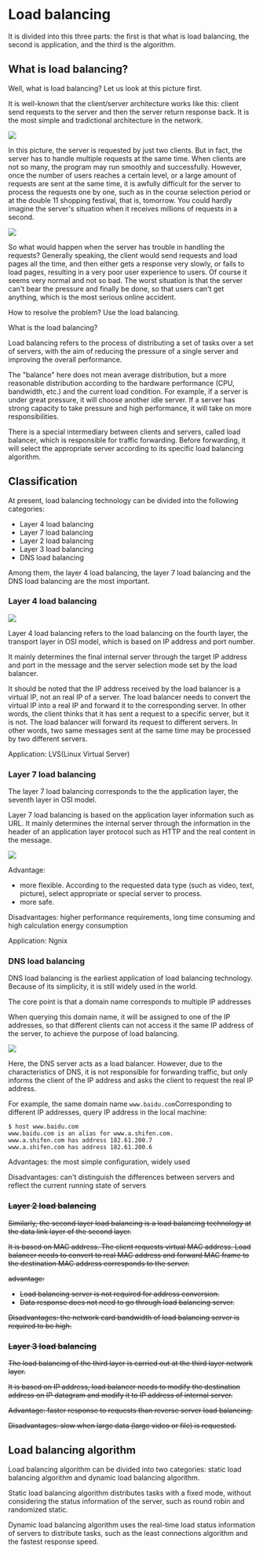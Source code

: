 # Load balancing

It is divided into this three parts: the first is that what is load balancing, the second is application, and the third is the algorithm.

## What is load balancing?

Well, what is load balancing? Let us look at this picture first.

It is well-known that the client/server architecture works like this: client send requests to the server and then the server return response  back. It is the most simple and tradictional architecture in the network.

![](../images/load_balance/client-server.png)

In this picture, the server is requested by just two clients. But in fact, the server has to handle multiple requests at the same time. When clients are not so many, the program may run smoothly and successfully. However, once the number of users reaches a certain level, or a large amount of requests are sent at the same time, it is awfully difficult for the server to process the requests one by one, such as in the course selection period or at the double 11 shopping festival, that is, tomorrow. You could hardly imagine the server's situation when it receives millions of requests in a second.

![](../images/load_balance/load_balance.png)

So what would happen when the server has trouble in handling the requests? Generally speaking, the client would send requests and load pages all the time, and then either gets a response very slowly, or fails to load pages, resulting in a very poor user experience to users. Of course it seems very normal and not so bad. The worst situation is that the server can't bear the pressure and finally be done, so that users can't get anything, which is the most serious online accident.

How to resolve the problem? Use the load balancing.

What is the load balancing?

Load balancing refers to the process of distributing a set of tasks over a set of servers, with the aim of reducing the pressure of a single server and improving the overall performance.

The "balance" here does not mean average distribution, but a more reasonable distribution according to the hardware performance (CPU, bandwidth, etc.) and the current load condition. For example, if a server is under great pressure, it will choose another idle server. If a server has strong capacity to take pressure and high performance, it will take on more responsibilities.

There is a special intermediary between clients and servers, called load balancer, which is responsible for traffic forwarding. Before forwarding, it will select the appropriate server according to its specific load balancing algorithm.

## Classification

At present, load balancing technology can be divided into the following categories:

+   Layer 4 load balancing
+   Layer 7 load balancing
+   Layer 2 load balancing
+   Layer 3 load balancing
+   DNS load balancing

Among them, the layer 4 load balancing, the layer 7 load balancing and the DNS load balancing are the most important.

### Layer 4 load balancing

![](../images/load_balance/load_balance_layer4.png)

Layer 4 load balancing refers to the load balancing on the fourth layer, the transport layer in OSI model, which is based on IP address and port number.

It mainly determines the final internal server through the target IP address and port in the message and the server selection mode set by the load balancer.

It should be noted that the IP address received by the load balancer is a virtual IP, not an real IP of a server. The load balancer needs to convert the virtual IP into a real IP and forward it to the corresponding server. In other words, the client thinks that it has sent a request to a specific server, but it is not. The load balancer will forward its request to different servers. In other words, two same messages sent at the same time may be processed by two different servers.

Application: LVS(Linux Virtual Server)

### Layer 7 load balancing

The layer 7 load balancing corresponds to the the application layer, the seventh layer in OSI model.

Layer 7 load balancing is based on the application layer information such as URL. It mainly determines the internal server through the information in the header of an application layer protocol such as HTTP and the real content in the message. 

![](../images/load_balance/load_balance_layer7.png)

Advantage: 

+   more flexible. According to the requested data type (such as video, text, picture), select appropriate or special server to process.
+   more safe.

Disadvantages: higher performance requirements, long time consuming and high calculation energy consumption

Application: Ngnix

### DNS load balancing

DNS load balancing is the earliest application of load balancing technology. Because of its simplicity, it is still widely used in the world.

The core point is that a domain name corresponds to multiple IP addresses

When querying this domain name, it will be assigned to one of the IP addresses, so that different clients can not access it the same IP address of the server, to achieve the purpose of load balancing.

![](../images/load_balance/load_balance_DNS.png)

Here, the DNS server acts as a load balancer. However, due to the characteristics of DNS, it is not responsible for forwarding traffic, but only informs the client of the IP address and asks the client to request the real IP address.

For example, the same domain name ` www.baidu.com `Corresponding to different IP addresses, query IP address in the local machine:

```shell
$ host www.baidu.com
www.baidu.com is an alias for www.a.shifen.com.
www.a.shifen.com has address 182.61.200.7
www.a.shifen.com has address 182.61.200.6
```

Advantages: the most simple configuration, widely used

Disadvantages: can't distinguish the differences between servers and reflect the current running state of servers

### ~~Layer 2 load balancing~~

~~Similarly, the second layer load balancing is a load balancing technology at the data link layer of the second layer.~~

~~It is based on MAC address. The client requests virtual MAC address. Load balancer needs to convert to real MAC address and forward MAC frame to the destination MAC address corresponds to the server.~~

~~advantage:~~

+   ~~Load balancing server is not required for address conversion.~~
+   ~~Data response does not need to go through load balancing server.~~

~~Disadvantages: the network card bandwidth of load balancing server is required to be high.~~

### ~~Layer 3 load balancing~~

~~The load balancing of the third layer is carried out at the third layer network layer.~~

~~It is based on IP address, load balancer needs to modify the destination address on IP datagram and modify it to IP address of internal server.~~

~~Advantage: faster response to requests than reverse server load balancing.~~

~~Disadvantages: slow when large data (large video or file) is requested.~~

## Load balancing algorithm

Load balancing algorithm can be divided into two categories: static load balancing algorithm and dynamic load balancing algorithm.

Static load balancing algorithm distributes tasks with a fixed mode, without considering the status information of the server, such as round robin and randomized static.

Dynamic load balancing algorithm uses the real-time load status information of servers to distribute tasks, such as the least connections algorithm and the fastest response speed.


